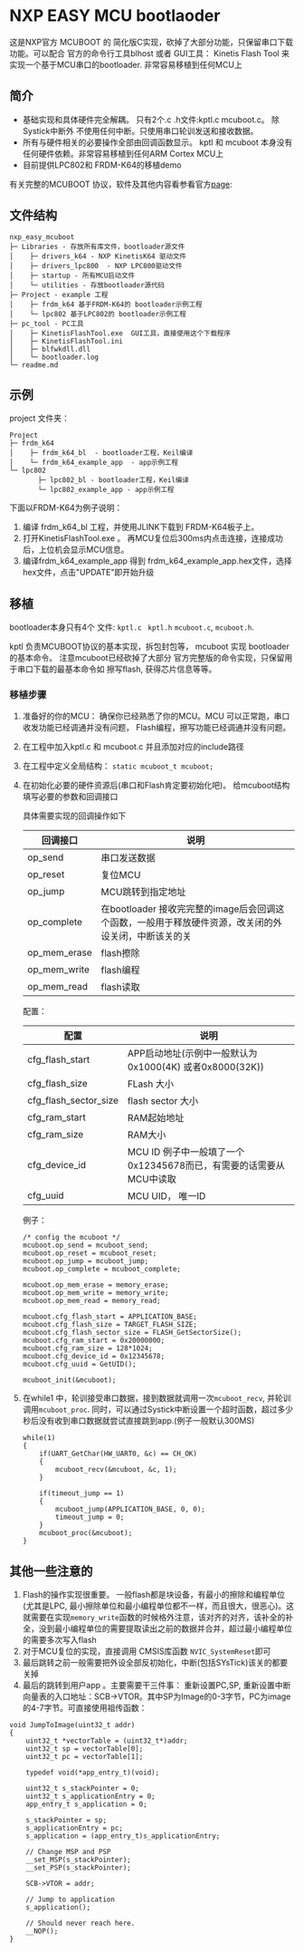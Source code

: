 # NXP EASY MCU bootlaoder 

这是NXP官方 MCUBOOT 的 简化版C实现，砍掉了大部分功能，只保留串口下载功能。可以配合 官方的命令行工具blhost 或者 GUI工具： Kinetis Flash Tool 来实现一个基于MCU串口的bootloader.  非常容易移植到任何MCU上



## 简介

* 基础实现和具体硬件完全解耦。 只有2个.c .h文件:kptl.c  mcuboot.c。 除Systick中断外 不使用任何中断。只使用串口轮训发送和接收数据。
* 所有与硬件相关的必要操作全部由回调函数显示。 kptl 和  mcuboot 本身没有任何硬件依赖。非常容易移植到任何ARM Cortex MCU上
* 目前提供LPC802和 FRDM-K64的移植demo



有关完整的MCUBOOT 协议，软件及其他内容看参看官方[page](https://www.nxp.com/support/developer-resources/software-development-tools/mcuxpresso-software-and-tools/mcuboot-mcu-bootloader-for-nxp-microcontrollers:MCUBOOT):

## 文件结构

```
nxp_easy_mcuboot
├─ Libraries - 存放所有库文件，bootloader源文件
│    ├─ drivers_k64 - NXP KinetisK64 驱动文件
│    ├─ drivers_lpc800  - NXP LPC800驱动文件
│    ├─ startup - 所有MCU启动文件
│    └─ utilities - 存放bootloader源代码
├─ Project - example 工程
│    ├─ frdm_k64 基于FRDM-K64的 bootloader示例工程
│    └─ lpc802 基于LPC802的 bootloader示例工程
├─ pc_tool - PC工具
│    ├─ KinetisFlashTool.exe  GUI工具，直接使用这个下载程序
│    ├─ KinetisFlashTool.ini
│    ├─ blfwkdll.dll
│    └─ bootloader.log
└─ readme.md
```



## 示例

project 文件夹：

```
Project
├─ frdm_k64
│    ├─ frdm_k64_bl  - bootloader工程，Keil编译
│    └─ frdm_k64_example_app  - app示例工程
└─ lpc802
       ├─ lpc802_bl - bootloader工程，Keil编译
       └─ lpc802_example_app - app示例工程
```



下面以FRDM-K64为例子说明：

1. 编译 frdm_k64_bl 工程，并使用JLINK下载到 FRDM-K64板子上。
2. 打开KinetisFlashTool.exe 。 再MCU复位后300ms内点击连接，连接成功后，上位机会显示MCU信息。
3. 编译frdm_k64_example_app 得到 frdm_k64_example_app.hex文件，选择hex文件，点击"UPDATE"即开始升级



## 移植

bootloader本身只有4个 文件: `kptl.c ` `kptl.h`  `mcuboot.c`, `mcuboot.h`.

kptl 负责MCUBOOT协议的基本实现，拆包封包等， mcuboot 实现 bootloader的基本命令。 注意mcuboot已经砍掉了大部分 官方完整版的命令实现，只保留用于串口下载的最基本命令如 擦写flash, 获得芯片信息等等。



### 移植步骤

1. 准备好的你的MCU： 确保你已经熟悉了你的MCU。MCU 可以正常跑，串口收发功能已经调通并没有问题， Flash编程，擦写功能已经调通并没有问题。
2. 在工程中加入kptl.c 和 mcuboot.c 并且添加对应的include路径
3. 在工程中定义全局结构： `static mcuboot_t mcuboot;`

4. 在初始化必要的硬件资源后(串口和Flash肯定要初始化吧)。 给mcuboot结构填写必要的参数和回调接口


   具体需要实现的回调操作如下

   | 回调接口     | 说明                                                         |
   | ------------ | ------------------------------------------------------------ |
   | op_send      | 串口发送数据                                                 |
   | op_reset     | 复位MCU                                                      |
   | op_jump      | MCU跳转到指定地址                                            |
   | op_complete  | 在bootloader 接收完完整的image后会回调这个函数，一般用于释放硬件资源，改关闭的外设关闭，中断该关的关 |
   | op_mem_erase | flash擦除                                                    |
   | op_mem_write | flash编程                                                    |
   | op_mem_read  | flash读取                                                    |

   配置：

   | 配置                  | 说明                                                         |
   | --------------------- | ------------------------------------------------------------ |
   | cfg_flash_start       | APP启动地址(示例中一般默认为0x1000(4K) 或者0x8000(32K))      |
   | cfg_flash_size        | FLash 大小                                                   |
   | cfg_flash_sector_size | flash sector 大小                                            |
   | cfg_ram_start         | RAM起始地址                                                  |
   | cfg_ram_size          | RAM大小                                                      |
   | cfg_device_id         | MCU ID 例子中一般填了一个0x12345678而已，有需要的话需要从MCU中读取 |
   | cfg_uuid              | MCU UID， 唯一ID                                             |

   例子：

   ```
   /* config the mcuboot */
   mcuboot.op_send = mcuboot_send;
   mcuboot.op_reset = mcuboot_reset;
   mcuboot.op_jump = mcuboot_jump;
   mcuboot.op_complete = mcuboot_complete;
   
   mcuboot.op_mem_erase = memory_erase;
   mcuboot.op_mem_write = memory_write;
   mcuboot.op_mem_read = memory_read;
   
   mcuboot.cfg_flash_start = APPLICATION_BASE; 
   mcuboot.cfg_flash_size = TARGET_FLASH_SIZE;
   mcuboot.cfg_flash_sector_size = FLASH_GetSectorSize();
   mcuboot.cfg_ram_start = 0x20000000;
   mcuboot.cfg_ram_size = 128*1024;
   mcuboot.cfg_device_id = 0x12345678;
   mcuboot.cfg_uuid = GetUID();
   
   mcuboot_init(&mcuboot);
   ```



5. 在while1 中，轮训接受串口数据，接到数据就调用一次`mcuboot_recv`,  并轮训调用`mcuboot_proc`. 同时，可以通过Systick中断设置一个超时函数，超过多少秒后没有收到串口数据就尝试直接跳到app.(例子一般默认300MS)

       while(1)
       {
           if(UART_GetChar(HW_UART0, &c) == CH_OK)
           {
               mcuboot_recv(&mcuboot, &c, 1);
           }
           
           if(timeout_jump == 1)
           {
               mcuboot_jump(APPLICATION_BASE, 0, 0);
               timeout_jump = 0;
           }
           mcuboot_proc(&mcuboot);
       }



## 其他一些注意的

1. Flash的操作实现很重要。 一般flash都是块设备，有最小的擦除和编程单位(尤其是LPC, 最小擦除单位和最小编程单位都不一样，而且很大，很恶心)。这就需要在实现`memory_write`函数的时候格外注意，该对齐的对齐，该补全的补全，没到最小编程单位的需要提取读出之前的数据并合并，超过最小编程单位的需要多次写入flash
2. 对于MCU复位的实现，直接调用 CMSIS库函数 `NVIC_SystemReset`即可
3. 最后跳转之前一般需要把外设全部反初始化，中断(包括SYsTick)该关的都要关掉
4. 最后的跳转到用户app 。主要需要干三件事： 重新设置PC,SP, 重新设置中断向量表的入口地址：SCB->VTOR。其中SP为Image的0-3字节，PC为image的4-7字节。可直接使用祖传函数：

```
void JumpToImage(uint32_t addr)
{
    uint32_t *vectorTable = (uint32_t*)addr;
    uint32_t sp = vectorTable[0];
    uint32_t pc = vectorTable[1];
    
    typedef void(*app_entry_t)(void);

    uint32_t s_stackPointer = 0;
    uint32_t s_applicationEntry = 0;
    app_entry_t s_application = 0;

    s_stackPointer = sp;
    s_applicationEntry = pc;
    s_application = (app_entry_t)s_applicationEntry;

    // Change MSP and PSP
    __set_MSP(s_stackPointer);
    __set_PSP(s_stackPointer);
    
    SCB->VTOR = addr;
    
    // Jump to application
    s_application();

    // Should never reach here.
    __NOP();
}
```

